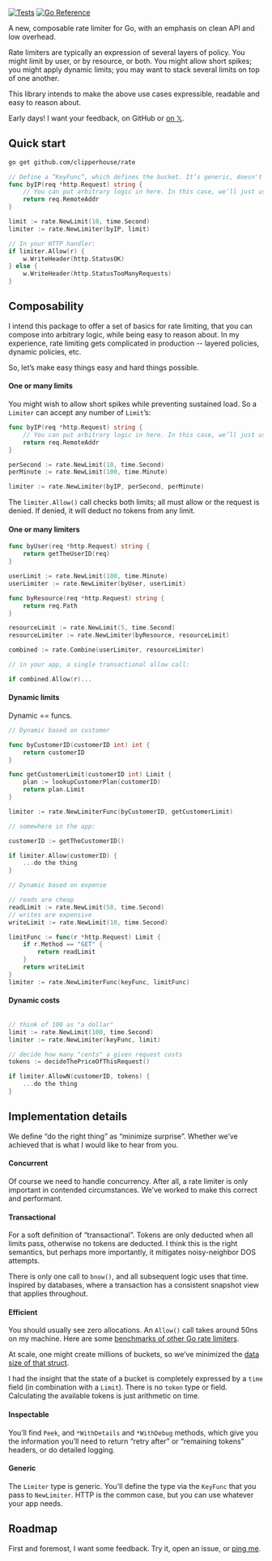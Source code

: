 [![Tests](https://github.com/clipperhouse/rate/actions/workflows/tests.yml/badge.svg)](https://github.com/clipperhouse/rate/actions/workflows/tests.yml) [![Go Reference](https://pkg.go.dev/badge/github.com/clipperhouse/rate.svg)](https://pkg.go.dev/github.com/clipperhouse/rate)

A new, composable rate limiter for Go, with an emphasis on clean API and low overhead.

Rate limiters are typically an expression of several layers of policy. You might limit by user, or by resource, or both. You might allow short spikes; you might apply dynamic limits; you may want to stack several limits on top of one another.

This library intends to make the above use cases expressible, readable and easy to reason about.

Early days! I want your feedback, on GitHub or [on 𝕏](https://x.com/clipperhouse).

## Quick start

```bash
go get github.com/clipperhouse/rate
```

```go
// Define a “KeyFunc”, which defines the bucket. It’s generic, doesn't have to be HTTP.
func byIP(req *http.Request) string {
    // You can put arbitrary logic in here. In this case, we’ll just use IP address.
    return req.RemoteAddr
}

limit := rate.NewLimit(10, time.Second)
limiter := rate.NewLimiter(byIP, limit)

// In your HTTP handler:
if limiter.Allow(r) {
    w.WriteHeader(http.StatusOK)
} else {
    w.WriteHeader(http.StatusTooManyRequests)
}
```

## Composability

I intend this package to offer a set of basics for rate limiting, that you can compose into
arbitrary logic, while being easy to reason about. In my experience, rate limiting gets complicated
in production -- layered policies, dynamic policies, etc.

So, let’s make easy things easy and hard things possible.

#### One or many limits

You might wish to allow short spikes while preventing sustained load. So a `Limiter`
can accept any number of `Limit`’s:

```go
func byIP(req *http.Request) string {
    // You can put arbitrary logic in here. In this case, we’ll just use IP address.
    return req.RemoteAddr
}

perSecond := rate.NewLimit(10, time.Second)
perMinute := rate.NewLimit(100, time.Minute)

limiter := rate.NewLimiter(byIP, perSecond, perMinute)
```

The `limiter.Allow()` call checks both limits; all must allow or the request is denied.
If denied, it will deduct no tokens from any limit.

#### One or many limiters

```go
func byUser(req *http.Request) string {
    return getTheUserID(req)
}

userLimit := rate.NewLimit(100, time.Minute)
userLimiter := rate.NewLimiter(byUser, userLimit)

func byResource(req *http.Request) string {
    return req.Path
}

resourceLimit := rate.NewLimit(5, time.Second)
resourceLimiter := rate.NewLimiter(byResource, resourceLimit)

combined := rate.Combine(userLimiter, resourceLimiter)

// in your app, a single transactional allow call:

if combined.Allow(r)...

```

#### Dynamic limits

Dynamic == funcs.

```go
// Dynamic based on customer

func byCustomerID(customerID int) int {
    return customerID
}

func getCustomerLimit(customerID int) Limit {
    plan := lookupCustomerPlan(customerID)
    return plan.Limit
}

limiter := rate.NewLimiterFunc(byCustomerID, getCustomerLimit)

// somewhere in the app:

customerID := getTheCustomerID()

if limiter.Allow(customerID) {
    ...do the thing
}
```

```go
// Dynamic based on expense

// reads are cheap
readLimit := rate.NewLimit(50, time.Second)
// writes are expensive
writeLimit := rate.NewLimit(10, time.Second)

limitFunc := func(r *http.Request) Limit {
    if r.Method == "GET" {
        return readLimit
    }
    return writeLimit
}
limiter := rate.NewLimiterFunc(keyFunc, limitFunc)
```

#### Dynamic costs

```go

// think of 100 as "a dollar"
limit := rate.NewLimit(100, time.Second)
limiter := rate.NewLimiter(keyFunc, limit)

// decide how many "cents" a given request costs
tokens := decideThePriceOfThisRequest()

if limiter.AllowN(customerID, tokens) {
    ...do the thing
}
```

## Implementation details

We define “do the right thing” as “minimize surprise”. Whether we’ve achieved
that is what I would like to hear from you.

#### Concurrent

Of course we need to handle concurrency. After all, a rate limiter is
only important in contended circumstances. We’ve worked to make this correct
and performant.

#### Transactional

For a soft definition of “transactional”. Tokens are only deducted when all
limits pass, otherwise no tokens are deducted. I think this is the right semantics,
but perhaps more importantly, it mitigates noisy-neighbor DOS attempts.

There is only one call to `bnow()`, and all subsequent logic uses that time.
Inspired by databases, where a transaction has a consistent snapshot view that
applies throughout.

#### Efficient

You should usually see zero allocations. An `Allow()` call takes
around 50ns on my machine. Here are some
[benchmarks of other Go rate limiters](https://github.com/sethvargo/go-limiter#speed-and-performance).

At scale, one might create millions of buckets, so we’ve minimized the [data
size of that struct](https://github.com/clipperhouse/rate/blob/main/bucket.go).

I had the insight that the state of a bucket is completely expressed by a `time` field
(in combination with a `Limit`). There is no `token` type or field.
Calculating the available tokens is just arithmetic on time.

#### Inspectable

You’ll find `Peek`, and `*WithDetails` and `*WithDebug` methods, which give you the
information you’ll need to return “retry after” or “remaining tokens” headers, or do
detailed logging.

#### Generic

The `Limiter` type is generic. You'll define the type via the `KeyFunc` that you pass to `NewLimiter`.
HTTP is the common case, but you can use whatever your app needs.

## Roadmap

First and foremost, I want some feedback. Try it, open an issue, or [ping me](https://x.com/clipperhouse).
